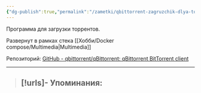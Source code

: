 ```yaml
---
{"dg-publish":true,"permalink":"/zametki/qbittorrent-zagruzchik-dlya-torrentov/","created":"2024-09-02 01:31","updated":"2024-09-03T16:38:31+03:00"}
---
```


Программа для загрузки торрентов.

Развернут в рамках стека [[Хобби/Docker compose/Multimedia\|Multimedia]]

Репозиторий: [GitHub - qbittorrent/qBittorrent: qBittorrent BitTorrent client](https://github.com/qbittorrent/qBittorrent)

---
> [!urls]- Упоминания:
> - 